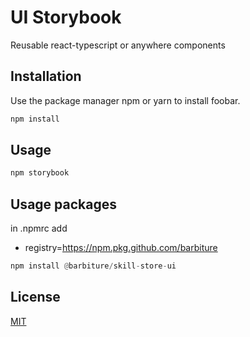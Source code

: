 # UI Storybook

Reusable react-typescript or anywhere components

## Installation

Use the package manager npm or yarn to install foobar.

```bash
npm install
```

## Usage

```python
npm storybook
```

## Usage packages

in .npmrc add

- registry=https://npm.pkg.github.com/barbiture

```python
npm install @barbiture/skill-store-ui
```

## License

[MIT](https://choosealicense.com/licenses/mit/)
